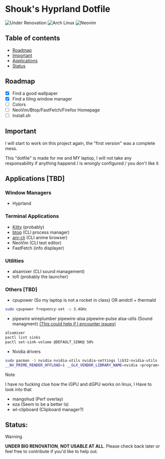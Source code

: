 # Shouk's Hyprland Dotfile

![Under Renovation](https://img.shields.io/badge/Under%20Renovation-red?style=flat)
![Arch Linux](https://img.shields.io/badge/-Arch%20Linux-1793D1?logo=arch-linux&logoColor=white)
![Neovim](https://img.shields.io/badge/Neovim-57A143?logo=neovim&logoColor=white&style=flat)

## Table of contents
- [Roadmap](#Roadmap)
- [Important](#Important)
- [Applications](#Applications)
- [Status](#Status)

## Roadmap
- [x] Find a good wallpaper
- [x] Find a tiling window manager
- [ ] Colors
- [ ] NeoVim/Btop/FastFetch/Firefox Homepage
- [ ] Install.sh

## Important
I will start to work on this project again, the "first version" was a complete mess.

This "dotfile" is made for me and MY laptop, I will not take any responsability if anything happend / is wrongly configured / you don't like it

## Applications [**TBD**]
### Window Managers
- Hyprland

### Terminal Applications
- [Kitty](https://github.com/kovidgoyal/kitty) (probably)
- [btop](https://github.com/aristocratos/btop) (CLI process manager)
- [ani-cli](https://github.com/pystardust/ani-cli) (CLI anime browser)
- NeoVim (CLI text editor)
- FastFetch (info displayer)

### Utilities
- alsamixer (CLI sound management)
- tofi (probably the launcher)

### Others [**TBD**]
- cpupower (So my laptop is not a rocket in class) OR amdctl + thermald
```bash
sudo cpupower frequency-set -u 3.4GHz
```
- pipewire wireplumber pipewire-alsa pipewire-pulse alsa-utils (Sound managment)
[(This could help if I encounter issues)](https://wiki.radioreference.com/index.php/ALSA)
```bash
alsamixer
pactl list sinks 
pactl set-sink-volume @DEFAULT_SINK@ 50%
```
- Nvidia drivers
```bash
sudo pacman -S nvidia nvidia-utils nvidia-settings lib32-nvidia-utils
__NV_PRIME_RENDER_OFFLOAD=1 __GLX_VENDOR_LIBRARY_NAME=nvidia <program> # To force an app to use the nvidia gpu
```
> [!Note]
> I have no fucking clue how the iGPU and dGPU works on linux, I Have to look into that
- mangohud (Perf overlay)
- eza (Seem to be a better ls)
- wl-clipboard (Clipboard manager?)


## **Status:**
> [!Warning]
> **UNDER BIG RENOVATION**, **NOT USABLE AT ALL**. Please check back later or feel free to contribute if you'd like to help out.
